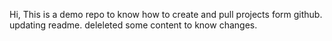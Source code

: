 Hi,
This is a demo repo to know how to create and pull projects form github.
updating readme.
deleleted some content to know changes.
